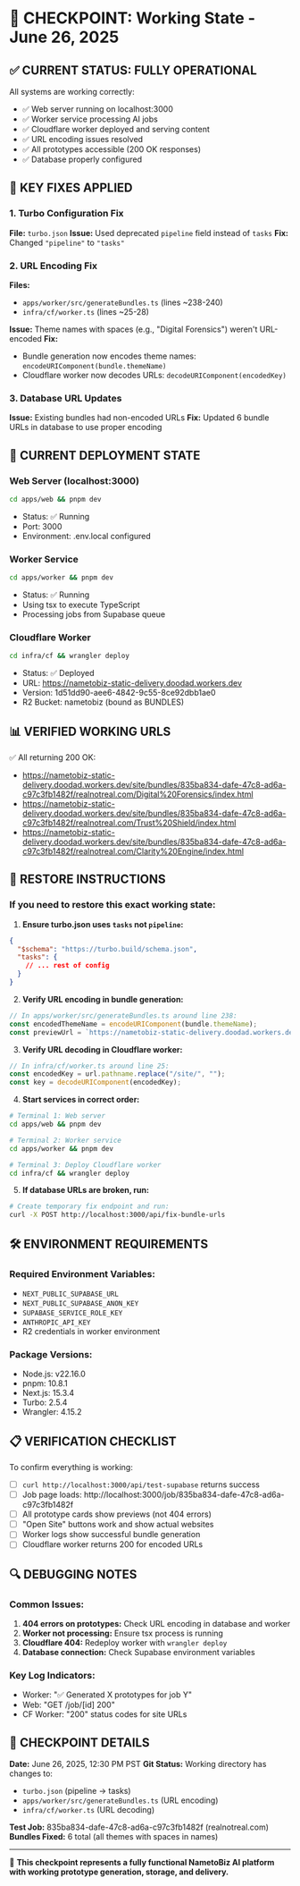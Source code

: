 # 🎯 CHECKPOINT: Working State - June 26, 2025

## ✅ CURRENT STATUS: FULLY OPERATIONAL

All systems are working correctly:
- ✅ Web server running on localhost:3000
- ✅ Worker service processing AI jobs
- ✅ Cloudflare worker deployed and serving content
- ✅ URL encoding issues resolved
- ✅ All prototypes accessible (200 OK responses)
- ✅ Database properly configured

## 🔧 KEY FIXES APPLIED

### 1. Turbo Configuration Fix
**File:** `turbo.json`
**Issue:** Used deprecated `pipeline` field instead of `tasks`
**Fix:** Changed `"pipeline"` to `"tasks"`

### 2. URL Encoding Fix
**Files:** 
- `apps/worker/src/generateBundles.ts` (lines ~238-240)
- `infra/cf/worker.ts` (lines ~25-28)

**Issue:** Theme names with spaces (e.g., "Digital Forensics") weren't URL-encoded
**Fix:** 
- Bundle generation now encodes theme names: `encodeURIComponent(bundle.themeName)`
- Cloudflare worker now decodes URLs: `decodeURIComponent(encodedKey)`

### 3. Database URL Updates
**Issue:** Existing bundles had non-encoded URLs
**Fix:** Updated 6 bundle URLs in database to use proper encoding

## 🚀 CURRENT DEPLOYMENT STATE

### Web Server (localhost:3000)
```bash
cd apps/web && pnpm dev
```
- Status: ✅ Running
- Port: 3000
- Environment: .env.local configured

### Worker Service 
```bash
cd apps/worker && pnpm dev
```
- Status: ✅ Running  
- Using tsx to execute TypeScript
- Processing jobs from Supabase queue

### Cloudflare Worker
```bash
cd infra/cf && wrangler deploy
```
- Status: ✅ Deployed
- URL: https://nametobiz-static-delivery.doodad.workers.dev
- Version: 1d51dd90-aee6-4842-9c55-8ce92dbb1ae0
- R2 Bucket: nametobiz (bound as BUNDLES)

## 📊 VERIFIED WORKING URLS

✅ All returning 200 OK:
- https://nametobiz-static-delivery.doodad.workers.dev/site/bundles/835ba834-dafe-47c8-ad6a-c97c3fb1482f/realnotreal.com/Digital%20Forensics/index.html
- https://nametobiz-static-delivery.doodad.workers.dev/site/bundles/835ba834-dafe-47c8-ad6a-c97c3fb1482f/realnotreal.com/Trust%20Shield/index.html
- https://nametobiz-static-delivery.doodad.workers.dev/site/bundles/835ba834-dafe-47c8-ad6a-c97c3fb1482f/realnotreal.com/Clarity%20Engine/index.html

## 🔄 RESTORE INSTRUCTIONS

### If you need to restore this exact working state:

1. **Ensure turbo.json uses `tasks` not `pipeline`:**
```json
{
  "$schema": "https://turbo.build/schema.json",
  "tasks": {
    // ... rest of config
  }
}
```

2. **Verify URL encoding in bundle generation:**
```typescript
// In apps/worker/src/generateBundles.ts around line 238:
const encodedThemeName = encodeURIComponent(bundle.themeName);
const previewUrl = `https://nametobiz-static-delivery.doodad.workers.dev/site/bundles/${bundle.jobId}/${bundle.domain}/${encodedThemeName}/index.html`;
```

3. **Verify URL decoding in Cloudflare worker:**
```typescript
// In infra/cf/worker.ts around line 25:
const encodedKey = url.pathname.replace("/site/", "");
const key = decodeURIComponent(encodedKey);
```

4. **Start services in correct order:**
```bash
# Terminal 1: Web server
cd apps/web && pnpm dev

# Terminal 2: Worker service  
cd apps/worker && pnpm dev

# Terminal 3: Deploy Cloudflare worker
cd infra/cf && wrangler deploy
```

5. **If database URLs are broken, run:**
```bash
# Create temporary fix endpoint and run:
curl -X POST http://localhost:3000/api/fix-bundle-urls
```

## 🛠️ ENVIRONMENT REQUIREMENTS

### Required Environment Variables:
- `NEXT_PUBLIC_SUPABASE_URL`
- `NEXT_PUBLIC_SUPABASE_ANON_KEY` 
- `SUPABASE_SERVICE_ROLE_KEY`
- `ANTHROPIC_API_KEY`
- R2 credentials in worker environment

### Package Versions:
- Node.js: v22.16.0
- pnpm: 10.8.1
- Next.js: 15.3.4
- Turbo: 2.5.4
- Wrangler: 4.15.2

## 📋 VERIFICATION CHECKLIST

To confirm everything is working:

- [ ] `curl http://localhost:3000/api/test-supabase` returns success
- [ ] Job page loads: http://localhost:3000/job/835ba834-dafe-47c8-ad6a-c97c3fb1482f
- [ ] All prototype cards show previews (not 404 errors)
- [ ] "Open Site" buttons work and show actual websites
- [ ] Worker logs show successful bundle generation
- [ ] Cloudflare worker returns 200 for encoded URLs

## 🔍 DEBUGGING NOTES

### Common Issues:
1. **404 errors on prototypes:** Check URL encoding in database and worker
2. **Worker not processing:** Ensure tsx process is running 
3. **Cloudflare 404:** Redeploy worker with `wrangler deploy`
4. **Database connection:** Check Supabase environment variables

### Key Log Indicators:
- Worker: "✅ Generated X prototypes for job Y"  
- Web: "GET /job/[id] 200"
- CF Worker: "200" status codes for site URLs

## 📅 CHECKPOINT DETAILS

**Date:** June 26, 2025, 12:30 PM PST
**Git Status:** Working directory has changes to:
- `turbo.json` (pipeline → tasks)
- `apps/worker/src/generateBundles.ts` (URL encoding)
- `infra/cf/worker.ts` (URL decoding)

**Test Job:** 835ba834-dafe-47c8-ad6a-c97c3fb1482f (realnotreal.com)
**Bundles Fixed:** 6 total (all themes with spaces in names)

---

🎯 **This checkpoint represents a fully functional NametoBiz AI platform with working prototype generation, storage, and delivery.** 